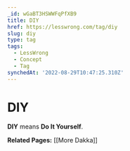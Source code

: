 ```yaml
---
_id: wGaBT3HSWWFqPfXB9
title: DIY
href: https://lesswrong.com/tag/diy
slug: diy
type: tag
tags:
  - LessWrong
  - Concept
  - Tag
synchedAt: '2022-08-29T10:47:25.310Z'
---
```


# DIY

**DIY** means **Do It Yourself**. 

**Related Pages:** [[More Dakka]]
